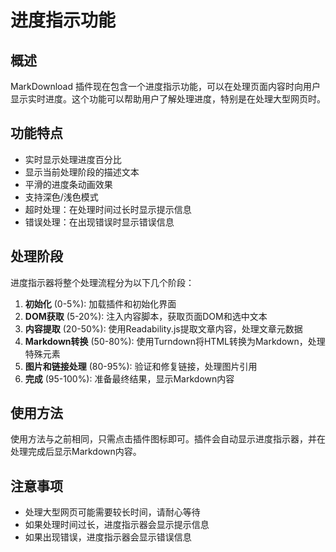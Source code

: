 # 进度指示功能

## 概述

MarkDownload 插件现在包含一个进度指示功能，可以在处理页面内容时向用户显示实时进度。这个功能可以帮助用户了解处理进度，特别是在处理大型网页时。

## 功能特点

- 实时显示处理进度百分比
- 显示当前处理阶段的描述文本
- 平滑的进度条动画效果
- 支持深色/浅色模式
- 超时处理：在处理时间过长时显示提示信息
- 错误处理：在出现错误时显示错误信息

## 处理阶段

进度指示器将整个处理流程分为以下几个阶段：

1. **初始化** (0-5%): 加载插件和初始化界面
2. **DOM获取** (5-20%): 注入内容脚本，获取页面DOM和选中文本
3. **内容提取** (20-50%): 使用Readability.js提取文章内容，处理文章元数据
4. **Markdown转换** (50-80%): 使用Turndown将HTML转换为Markdown，处理特殊元素
5. **图片和链接处理** (80-95%): 验证和修复链接，处理图片引用
6. **完成** (95-100%): 准备最终结果，显示Markdown内容

## 使用方法

使用方法与之前相同，只需点击插件图标即可。插件会自动显示进度指示器，并在处理完成后显示Markdown内容。

## 注意事项

- 处理大型网页可能需要较长时间，请耐心等待
- 如果处理时间过长，进度指示器会显示提示信息
- 如果出现错误，进度指示器会显示错误信息